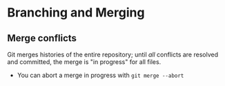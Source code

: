 Branching and Merging
=====================

Merge conflicts
---------------

Git merges histories of the entire repository; until _all_ conflicts are
resolved and committed, the merge is "in progress" for all files.

<ul class="hints">
<li>You can abort a merge in progress with <code>git merge --abort</code></li>
</ul>
